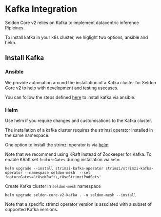# Kafka Integration

Seldon Core v2 relies on Kafka to implement datacentric inference Pipleines. 

To install kafka in your k8s cluster, we higlight two options, ansible and helm.


## Install Kafka

### Ansible

We provide automation around the installation of a Kafka cluster for Seldon Core v2 to help with development and testing usecases.

You can follow the steps defined [here](../../ansible/README.md) to install kafka via ansible.

### Helm

Use helm if you require changes and customisations to the Kafka cluster.

The installation of a kafka cluster requires the strimzi operator installed in the same namespace.

One option to install the strimzi operator is via [helm](https://strimzi.io/docs/operators/in-development/full/deploying.html#deploying-cluster-operator-helm-chart-str)

Note that we recommend using KRaft instead of Zookeeper for Kafka. To enable KRaft set `featureGates` during installation via `helm`

```
helm upgrade --install strimzi-kafka-operator strimzi/strimzi-kafka-operator --namespace seldon-mesh  --set featureGates='+UseKRaft\,+UseStrimziPodSets'
```

Create Kafka cluster in `seldon-mesh` namespace

```
helm upgrade seldon-core-v2-kafka . -n seldon-mesh --install
```

Note that a specific strimzi operator version is assciated with a subset of supported Kafka versions. 

